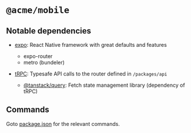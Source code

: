 # `@acme/mobile`
## Notable dependencies
 - [expo](https://expo.dev/): React Native framework with great defaults and features
    - expo-router
    - metro (bundeler)

 - [tRPC](https://trpc.io/): Typesafe API calls to the router defined in `/packages/api`
    - [@tanstack/query](https://tanstack.com/query/latest/docs/react/overview): Fetch state management library (dependency of tRPC)

## Commands
Goto [package.json](./package.json) for the relevant commands.

